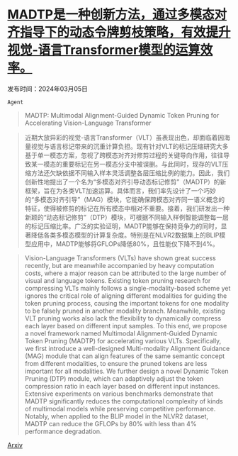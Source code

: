 # [MADTP是一种创新方法，通过多模态对齐指导下的动态令牌剪枝策略，有效提升视觉-语言Transformer模型的运算效率。](https://arxiv.org/abs/2403.02991)

发布时间：2024年03月05日

`Agent`

> MADTP: Multimodal Alignment-Guided Dynamic Token Pruning for Accelerating Vision-Language Transformer

> 近期大放异彩的视觉-语言Transformer（VLT）虽表现出色，却面临着因海量视觉与语言标记带来的沉重计算负担。现有针对VLT的标记压缩研究大多基于单一模态方案，忽视了跨模态对齐对修剪过程的关键导向作用，往往导致某一模态的重要标记在另一模态分支中被误删。与此同时，现存的VLT压缩方法还欠缺依据不同输入样本灵活调整各层压缩比例的能力。因此，我们创新性地提出了一个名为“多模态对齐引导动态标记修剪”（MADTP）的新框架，旨在为各类VLT加速运算。具体而言，我们率先设计了一个巧妙的“多模态对齐引导”（MAG）模块，它能确保跨模态对齐同一语义概念的特征，使得被修剪的标记在所有模态中相对不重要。接着，我们研发出一种新颖的“动态标记修剪”（DTP）模块，可根据不同输入样例智能调整每一层的标记压缩比率。广泛的实验证明，MADTP能够在保持竞争力的同时，显著降低各类多模态模型的计算复杂度。特别是在NLVR2数据集上的BLIP模型应用中，MADTP能够将GFLOPs降低80%，且性能仅下降不到4%。

> Vision-Language Transformers (VLTs) have shown great success recently, but are meanwhile accompanied by heavy computation costs, where a major reason can be attributed to the large number of visual and language tokens. Existing token pruning research for compressing VLTs mainly follows a single-modality-based scheme yet ignores the critical role of aligning different modalities for guiding the token pruning process, causing the important tokens for one modality to be falsely pruned in another modality branch. Meanwhile, existing VLT pruning works also lack the flexibility to dynamically compress each layer based on different input samples. To this end, we propose a novel framework named Multimodal Alignment-Guided Dynamic Token Pruning (MADTP) for accelerating various VLTs. Specifically, we first introduce a well-designed Multi-modality Alignment Guidance (MAG) module that can align features of the same semantic concept from different modalities, to ensure the pruned tokens are less important for all modalities. We further design a novel Dynamic Token Pruning (DTP) module, which can adaptively adjust the token compression ratio in each layer based on different input instances. Extensive experiments on various benchmarks demonstrate that MADTP significantly reduces the computational complexity of kinds of multimodal models while preserving competitive performance. Notably, when applied to the BLIP model in the NLVR2 dataset, MADTP can reduce the GFLOPs by 80% with less than 4% performance degradation.

[Arxiv](https://arxiv.org/abs/2403.02991)